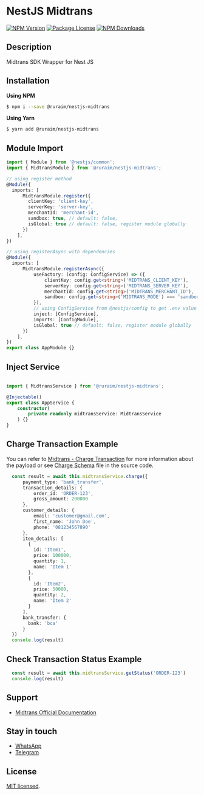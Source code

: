 # NestJS Midtrans
<a href="https://www.npmjs.com/package/@ruraim/nestjs-midtrans" target="_blank"><img src="https://img.shields.io/npm/v/@ruraim/nestjs-midtrans.svg" alt="NPM Version" /></a>
<a href="https://www.npmjs.com/package/@ruraim/nestjs-midtrans" target="_blank"><img src="https://img.shields.io/npm/l/@ruraim/nestjs-midtrans.svg" alt="Package License" /></a>
<a href="https://www.npmjs.com/package/@ruraim/nestjs-midtrans" target="_blank"><img src="https://img.shields.io/npm/dm/@ruraim/nestjs-midtrans.svg" alt="NPM Downloads" /></a>
## Description

Midtrans SDK Wrapper for Nest JS

## Installation
**Using NPM**

```bash
$ npm i --save @ruraim/nestjs-midtrans
```
**Using Yarn**

```bash
$ yarn add @ruraim/nestjs-midtrans
```

## Module Import

```typescript
import { Module } from '@nestjs/common';
import { MidtransModule } from '@ruraim/nestjs-midtrans';

// using register method
@Module({
  imports: [
      MidtransModule.register({
        clientKey: 'client-key',
        serverKey: 'server-key',
        merchantId: 'merchant-id',
        sandbox: true, // default: false,
        isGlobal: true // default: false, register module globally
      })
    ],
})

// using registerAsync with dependencies
@Module({
  imports: [
      MidtransModule.registerAsync({
          useFactory: (config: ConfigService) => ({
              clientKey: config.get<string>('MIDTRANS_CLIENT_KEY'),
              serverKey: config.get<string>('MIDTRANS_SERVER_KEY'),
              merchantId: config.get<string>('MIDTRANS_MERCHANT_ID'),
              sandbox: config.get<string>('MIDTRANS_MODE') === 'sandbox',
          }),
          // using ConfigService from @nestjs/config to get .env value
          inject: [ConfigService],
          imports: [ConfigModule],
          isGlobal: true // default: false, register module globally
      })
    ],
})
export class AppModule {}
```

## Inject Service

```typescript

import { MidtransService } from '@ruraim/nestjs-midtrans';

@Injectable()
export class AppService {
    constructor(
        private readonly midtransService: MidtransService
    ) {}
}
```

## Charge Transaction Example
You can refer to [Midtrans - Charge Transaction](https://docs.midtrans.com/reference/charge-transactions-1) for more information about the payload or see [Charge Schema](src/midtrans/dto/Charge.ts) file in the source code.

```typescript
  const result = await this.midtransService.charge({
      payment_type: 'bank_transfer',
      transaction_details: {
          order_id: 'ORDER-123',
          gross_amount: 200000
      },
      customer_details: {
          email: 'customer@gmail.com',
          first_name: 'John Doe',
          phone: '081234567890'
      },
      item_details: [
        {
          id: 'Item1',
          price: 100000,
          quantity: 1,
          name: 'Item 1'
        },
        {
          id: 'Item2',
          price: 50000,
          quantity: 2,
          name: 'Item 2'
        }
      ],
      bank_transfer: {
        bank: 'bca'
      }
  })
  console.log(result)
```

## Check Transaction Status Example
```typescript
  const result = await this.midtransService.getStatus('ORDER-123')
  console.log(result)
```

## Support
- [Midtrans Official Documentation](https://docs.midtrans.com/)

## Stay in touch

- [WhatsApp](https://wa.me/087748833087)
- [Telegram](https://t.me/ruraim)

## License

[MIT licensed](LICENSE).
